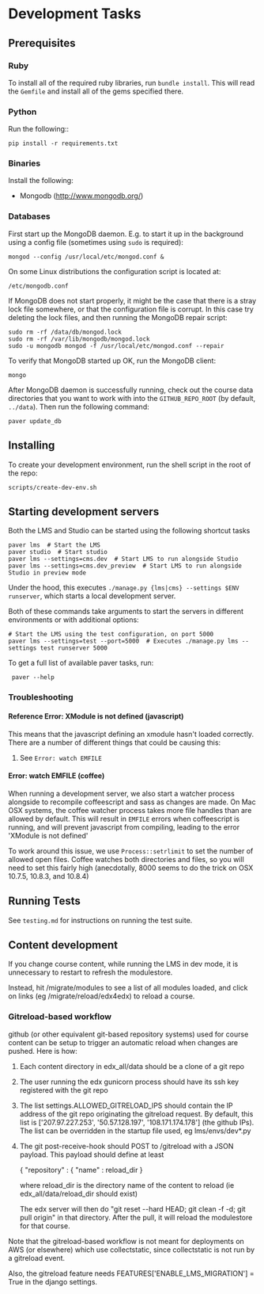 # Development Tasks

## Prerequisites

### Ruby

To install all of the required ruby libraries, run `bundle install`.
This will read the `Gemfile` and install all of the gems specified there.

### Python

Run the following::

    pip install -r requirements.txt

### Binaries

Install the following:

* Mongodb (http://www.mongodb.org/)

### Databases

First start up the MongoDB daemon. E.g. to start it up in the background
using a config file (sometimes using `sudo` is required):

    mongod --config /usr/local/etc/mongod.conf &

On some Linux distributions the configuration script is located at:

    /etc/mongodb.conf

If MongoDB does not start properly, it might be the case that there is a stray
lock file somewhere, or that the configuration file is corrupt. In this case
try deleting the lock files, and then running the MongoDB repair script:

    sudo rm -rf /data/db/mongod.lock
    sudo rm -rf /var/lib/mongodb/mongod.lock
    sudo -u mongodb mongod -f /usr/local/etc/mongod.conf --repair

To verify that MongoDB started up OK, run the MongoDB client:

    mongo

After MongoDB daemon is successfully running, check out the course data
directories that you want to work with into the `GITHUB_REPO_ROOT` (by default,
`../data`). Then run the following command:

    paver update_db

## Installing

To create your development environment, run the shell script in the root of
the repo:

    scripts/create-dev-env.sh


## Starting development servers

Both the LMS and Studio can be started using the following shortcut tasks

    paver lms  # Start the LMS
    paver studio  # Start studio
    paver lms --settings=cms.dev  # Start LMS to run alongside Studio
    paver lms --settings=cms.dev_preview  # Start LMS to run alongside Studio in preview mode

Under the hood, this executes `./manage.py {lms|cms} --settings $ENV runserver`,
which starts a local development server.

Both of these commands take arguments to start the servers in different environments
or with additional options:

    # Start the LMS using the test configuration, on port 5000
    paver lms --settings=test --port=5000  # Executes ./manage.py lms --settings test runserver 5000

To get a full list of available paver tasks, run:

     paver --help


### Troubleshooting

#### Reference Error: XModule is not defined (javascript)
This means that the javascript defining an xmodule hasn't loaded correctly. There are a number
of different things that could be causing this:

1. See `Error: watch EMFILE`

#### Error: watch EMFILE (coffee)
When running a development server, we also start a watcher process alongside to recompile coffeescript
and sass as changes are made. On Mac OSX systems, the coffee watcher process takes more file handles
than are allowed by default. This will result in `EMFILE` errors when coffeescript is running, and
will prevent javascript from compiling, leading to the error 'XModule is not defined'

To work around this issue, we use `Process::setrlimit` to set the number of allowed open files.
Coffee watches both directories and files, so you will need to set this fairly high (anecdotally,
8000 seems to do the trick on OSX 10.7.5, 10.8.3, and 10.8.4)


## Running Tests

See `testing.md` for instructions on running the test suite.

## Content development

If you change course content, while running the LMS in dev mode, it is unnecessary to restart to refresh the modulestore.

Instead, hit /migrate/modules to see a list of all modules loaded, and click on links (eg /migrate/reload/edx4edx) to reload a course.

### Gitreload-based workflow

github (or other equivalent git-based repository systems) used for
course content can be setup to trigger an automatic reload when changes are pushed.  Here is how:

1. Each content directory in edx_all/data should be a clone of a git repo

2. The user running the edx gunicorn process should have its ssh key registered with the git repo

3. The list settings.ALLOWED_GITRELOAD_IPS should contain the IP address of the git repo originating the gitreload request.
    By default, this list is ['207.97.227.253', '50.57.128.197', '108.171.174.178'] (the github IPs).
    The list can be overridden in the startup file used, eg lms/envs/dev*.py

4. The git post-receive-hook should POST to /gitreload with a JSON payload.  This payload should define at least

   { "repository" : { "name" : reload_dir }

    where reload_dir is the directory name of the content to reload (ie edx_all/data/reload_dir should exist)

    The edx server will then do "git reset --hard HEAD; git clean -f -d; git pull origin" in that directory.  After the pull,
    it will reload the modulestore for that course.

Note that the gitreload-based workflow is not meant for deployments on AWS (or elsewhere) which use collectstatic, since collectstatic is not run by a gitreload event.

Also, the gitreload feature needs FEATURES['ENABLE_LMS_MIGRATION'] = True in the django settings.

